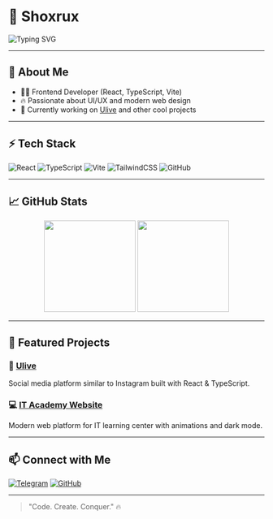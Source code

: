 # 🚀 Shoxrux 


![Typing SVG](https://readme-typing-svg.herokuapp.com?font=Fira+Code&size=22&pause=1000&color=0EF7F7&center=true&vCenter=true&width=500&lines=Frontend+Developer;React+%7C+TypeScript+%7C+Vite;Creating+Awesome+Web+Experiences)

---

## 🌌 About Me

- 🧑‍💻 Frontend Developer (React, TypeScript, Vite)
- 🔥 Passionate about UI/UX and modern web design
- 🎯 Currently working on [Ulive](https://github.com/shoxrux719/Ulive) and other cool projects

---

## ⚡ Tech Stack

![React](https://img.shields.io/badge/React-20232A?style=for-the-badge&logo=react&logoColor=61DAFB)
![TypeScript](https://img.shields.io/badge/TypeScript-007ACC?style=for-the-badge&logo=typescript&logoColor=white)
![Vite](https://img.shields.io/badge/Vite-646CFF?style=for-the-badge&logo=vite&logoColor=white)
![TailwindCSS](https://img.shields.io/badge/TailwindCSS-38B2AC?style=for-the-badge&logo=tailwind-css&logoColor=white)
![GitHub](https://img.shields.io/badge/GitHub-181717?style=for-the-badge&logo=github&logoColor=white)

---

## 📈 GitHub Stats

<div align="center">
  <img src="https://github-readme-stats.vercel.app/api?username=shoxrux719&show_icons=true&theme=radical" height="180em" />
  <img src="https://github-readme-streak-stats.herokuapp.com/?user=shoxrux719&theme=radical" height="180em" />
</div>

---

## 🚀 Featured Projects

### 🎨 [Ulive](https://github.com/shoxrux719/Ulive)
Social media platform similar to Instagram built with React & TypeScript.

### 💻 [IT Academy Website](https://github.com/shoxrux719/UStudy)
Modern web platform for IT learning center with animations and dark mode.

---

## 📫 Connect with Me

[![Telegram](https://img.shields.io/badge/Telegram-2CA5E0?style=for-the-badge&logo=telegram&logoColor=white)](https://t.me/javascript20)
[![GitHub](https://img.shields.io/badge/GitHub-181717?style=for-the-badge&logo=github&logoColor=white)](https://github.com/shoxrux719)

---

> "Code. Create. Conquer." 🔥
